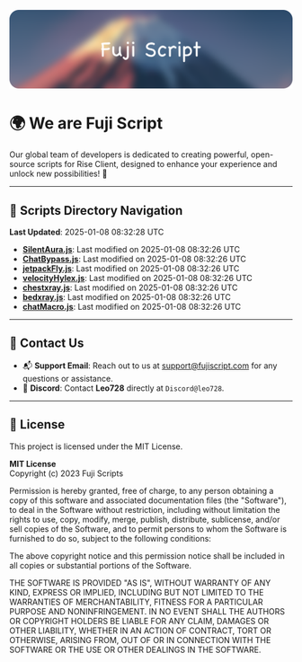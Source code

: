 ![Banner](.github/b.webp)

# 🌍 **We are Fuji Script**

Our global team of developers is dedicated to creating powerful, open-source scripts for Rise Client, designed to enhance your experience and unlock new possibilities! 🌟

---
<!-- SCRIPTS_NAVIGATION_START -->
## 📂 **Scripts Directory Navigation**

**Last Updated**: 2025-01-08 08:32:28 UTC

- **[SilentAura.js](scripts/SilentAura.js)**: Last modified on 2025-01-08 08:32:26 UTC
- **[ChatBypass.js](scripts/ChatBypass.js)**: Last modified on 2025-01-08 08:32:26 UTC
- **[jetpackFly.js](scripts/jetpackFly.js)**: Last modified on 2025-01-08 08:32:26 UTC
- **[velocityHylex.js](scripts/velocityHylex.js)**: Last modified on 2025-01-08 08:32:26 UTC
- **[chestxray.js](scripts/chestxray.js)**: Last modified on 2025-01-08 08:32:26 UTC
- **[bedxray.js](scripts/bedxray.js)**: Last modified on 2025-01-08 08:32:26 UTC
- **[chatMacro.js](scripts/chatMacro.js)**: Last modified on 2025-01-08 08:32:26 UTC

<!-- SCRIPTS_NAVIGATION_END -->

---

## 💬 **Contact Us**  
- 📬 **Support Email**: Reach out to us at [support@fujiscript.com](mailto:support@fujiscript.com) for any questions or assistance.  
- 💬 **Discord**: Contact **Leo728** directly at `Discord@leo728`.

---

## 📜 **License**

This project is licensed under the MIT License.  

**MIT License**  
Copyright (c) 2023 Fuji Scripts  

Permission is hereby granted, free of charge, to any person obtaining a copy of this software and associated documentation files (the "Software"), to deal in the Software without restriction, including without limitation the rights to use, copy, modify, merge, publish, distribute, sublicense, and/or sell copies of the Software, and to permit persons to whom the Software is furnished to do so, subject to the following conditions:  

The above copyright notice and this permission notice shall be included in all copies or substantial portions of the Software.  

THE SOFTWARE IS PROVIDED "AS IS", WITHOUT WARRANTY OF ANY KIND, EXPRESS OR IMPLIED, INCLUDING BUT NOT LIMITED TO THE WARRANTIES OF MERCHANTABILITY, FITNESS FOR A PARTICULAR PURPOSE AND NONINFRINGEMENT. IN NO EVENT SHALL THE AUTHORS OR COPYRIGHT HOLDERS BE LIABLE FOR ANY CLAIM, DAMAGES OR OTHER LIABILITY, WHETHER IN AN ACTION OF CONTRACT, TORT OR OTHERWISE, ARISING FROM, OUT OF OR IN CONNECTION WITH THE SOFTWARE OR THE USE OR OTHER DEALINGS IN THE SOFTWARE.  
